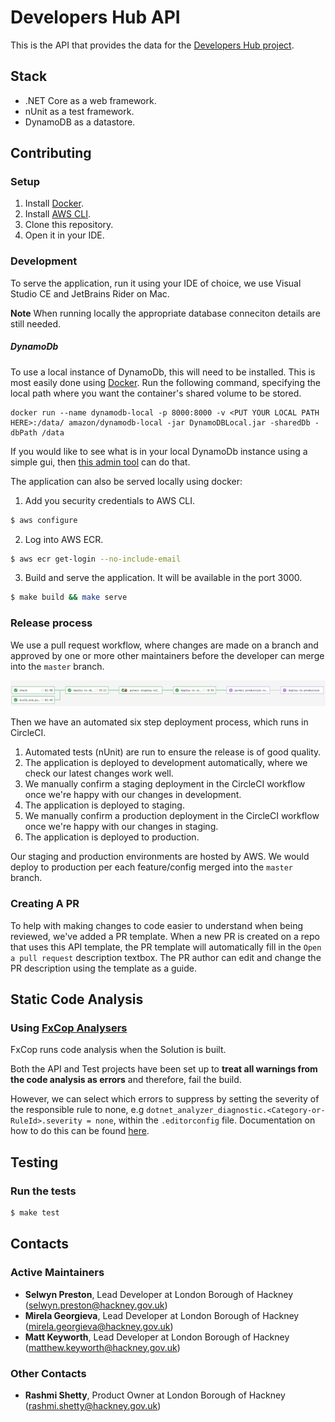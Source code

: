 # Developers Hub API

This is the API that provides the data for the [Developers Hub project](https://github.com/LBHackney-IT/developers-hub-frontend).

## Stack

- .NET Core as a web framework.
- nUnit as a test framework.
- DynamoDB as a datastore.

## Contributing

### Setup

1. Install [Docker][docker-download].
2. Install [AWS CLI][AWS-CLI].
3. Clone this repository.
4. Open it in your IDE.

### Development

To serve the application, run it using your IDE of choice, we use Visual Studio CE and JetBrains Rider on Mac.

**Note**
When running locally the appropriate database conneciton details are still needed.
##### DynamoDb
To use a local instance of DynamoDb, this will need to be installed. This is most easily done using [Docker](https://www.docker.com/products/docker-desktop).
Run the following command, specifying the local path where you want the container's shared volume to be stored.
```
docker run --name dynamodb-local -p 8000:8000 -v <PUT YOUR LOCAL PATH HERE>:/data/ amazon/dynamodb-local -jar DynamoDBLocal.jar -sharedDb -dbPath /data
```

If you would like to see what is in your local DynamoDb instance using a simple gui, then [this admin tool](https://github.com/aaronshaf/dynamodb-admin) can do that.

The application can also be served locally using docker:
1.  Add you security credentials to AWS CLI.
```sh
$ aws configure
```
2. Log into AWS ECR.
```sh
$ aws ecr get-login --no-include-email
```
3. Build and serve the application. It will be available in the port 3000.
```sh
$ make build && make serve
```

### Release process

We use a pull request workflow, where changes are made on a branch and approved by one or more other maintainers before the developer can merge into the `master` branch.

![Circle CI Workflow Example](docs/circle_ci_workflow.png)

Then we have an automated six step deployment process, which runs in CircleCI.

1. Automated tests (nUnit) are run to ensure the release is of good quality.
2. The application is deployed to development automatically, where we check our latest changes work well.
3. We manually confirm a staging deployment in the CircleCI workflow once we're happy with our changes in development.
4. The application is deployed to staging.
5. We manually confirm a production deployment in the CircleCI workflow once we're happy with our changes in staging.
6. The application is deployed to production.

Our staging and production environments are hosted by AWS. We would deploy to production per each feature/config merged into the `master`  branch.

### Creating A PR

To help with making changes to code easier to understand when being reviewed, we've added a PR template.
When a new PR is created on a repo that uses this API template, the PR template will automatically fill in the `Open a pull request` description textbox.
The PR author can edit and change the PR description using the template as a guide.

## Static Code Analysis

### Using [FxCop Analysers](https://www.nuget.org/packages/Microsoft.CodeAnalysis.FxCopAnalyzers)

FxCop runs code analysis when the Solution is built.

Both the API and Test projects have been set up to **treat all warnings from the code analysis as errors** and therefore, fail the build.

However, we can select which errors to suppress by setting the severity of the responsible rule to none, e.g `dotnet_analyzer_diagnostic.<Category-or-RuleId>.severity = none`, within the `.editorconfig` file.
Documentation on how to do this can be found [here](https://docs.microsoft.com/en-us/visualstudio/code-quality/use-roslyn-analyzers?view=vs-2019).

## Testing

### Run the tests

```sh
$ make test
```

## Contacts

### Active Maintainers

- **Selwyn Preston**, Lead Developer at London Borough of Hackney (selwyn.preston@hackney.gov.uk)
- **Mirela Georgieva**, Lead Developer at London Borough of Hackney (mirela.georgieva@hackney.gov.uk)
- **Matt Keyworth**, Lead Developer at London Borough of Hackney (matthew.keyworth@hackney.gov.uk)

### Other Contacts

- **Rashmi Shetty**, Product Owner at London Borough of Hackney (rashmi.shetty@hackney.gov.uk)

[docker-download]: https://www.docker.com/products/docker-desktop
[AWS-CLI]: https://aws.amazon.com/cli/
